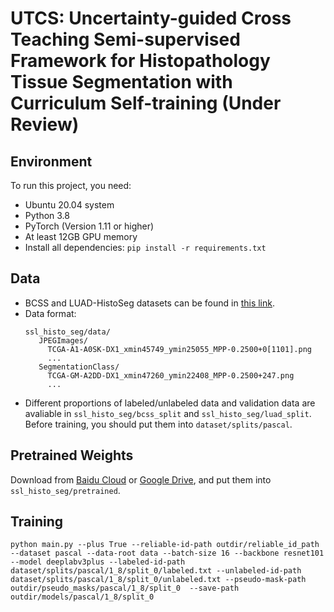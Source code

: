 # UTCS: Uncertainty-guided Cross Teaching Semi-supervised Framework for Histopathology Tissue Segmentation with Curriculum Self-training (Under Review)

## Environment
To run this project, you need:
* Ubuntu 20.04 system
* Python 3.8
* PyTorch (Version 1.11 or higher)
* At least 12GB GPU memory
* Install all dependencies: `pip install -r requirements.txt`

## Data
* BCSS and LUAD-HistoSeg datasets can be found in [this link](https://github.com/ChuHan89/WSSS-Tissue).
* Data format:
   ```
  ssl_histo_seg/data/
      JPEGImages/
        TCGA-A1-A0SK-DX1_xmin45749_ymin25055_MPP-0.2500+0[1101].png
        ...
      SegmentationClass/
        TCGA-GM-A2DD-DX1_xmin47260_ymin22408_MPP-0.2500+247.png
        ...
   ```  
* Different proportions of labeled/unlabeled data and validation data are avaliable in `ssl_histo_seg/bcss_split` and `ssl_histo_seg/luad_split`. Before training, you should put them into `dataset/splits/pascal`.

## Pretrained Weights
Download from [Baidu Cloud](https://pan.baidu.com/s/1t-yQBDSsciHdKHqnjeyCRQ?pwd=3pvb) or [Google Drive](https://drive.google.com/drive/folders/1-PTL1p30yz-a-NUYN8nWWkruFraoHk1w?usp=sharing), and put them into ``ssl_histo_seg/pretrained``.

## Training
```
python main.py --plus True --reliable-id-path outdir/reliable_id_path  --dataset pascal --data-root data --batch-size 16 --backbone resnet101 --model deeplabv3plus --labeled-id-path dataset/splits/pascal/1_8/split_0/labeled.txt --unlabeled-id-path dataset/splits/pascal/1_8/split_0/unlabeled.txt --pseudo-mask-path outdir/pseudo_masks/pascal/1_8/split_0  --save-path outdir/models/pascal/1_8/split_0
```

